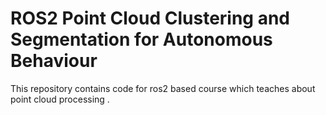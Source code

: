 # ROS2 Point Cloud Clustering and Segmentation for Autonomous Behaviour
This repository contains code for ros2 based course which teaches about point cloud processing .
